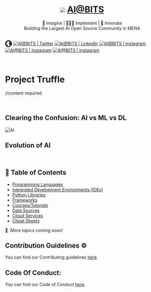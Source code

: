 <div align="center">
<h1><img width="30" src="https://github.com/aibits-dxb/Truffle/blob/main/Drizzle/Pictures/AI%40BITS_LOGO.jpg">&nbsp;<a href="http://ai-bits.com/">AI@BITS</a></h1>
🧠 Imagine | 👨🏻‍💻 Implement | 🚀 Innovate
<br>
Building the Largest AI Open Source Community in MENA 
    <br>
</div>

<br>

[<img align="center" alt="ai-bits.com" width="22px" src="https://raw.githubusercontent.com/iconic/open-iconic/master/svg/globe.svg" />][website]
[<img align="center" alt="AI@BITS | Twitter" width="22px" src="https://cdn.jsdelivr.net/npm/simple-icons@v3/icons/twitter.svg" />][twitter]
[<img align="center" alt="AI@BITS | LinkedIn" width="22px" src="https://cdn.jsdelivr.net/npm/simple-icons@v3/icons/linkedin.svg" />][linkedin]
[<img align="center" alt="AI@BITS | Instagram" width="22px" src="https://cdn.jsdelivr.net/npm/simple-icons@v3/icons/instagram.svg" />][instagram]
[<img align="center" alt="AI@BITS | Instagram" width="22px" src="https://cdn.jsdelivr.net/npm/simple-icons@v3/icons/gmail.svg" />][gmail]
[<img align="center" alt="AI@BITS | Instagram" width="22px" src="https://cdn.jsdelivr.net/npm/simple-icons@v3/icons/facebook.svg" />][facebook]

<br />

# Project Truffle

//content required

<br>

## Clearing the Confusion: AI vs ML vs DL

 <img align="center" alt="AI" src="https://www.edureka.co/blog/wp-content/uploads/2018/03/AI-vs-ML-vs-Deep-Learning.png" width="700" height="300" />

<br>

## Evolution of AI


<br>

## 📕 Table of Contents

*   [Programming Languages](./Ganache/Languages)
*   [Integrated Development Environments (IDEs)](./Ganache/IDEs) 
*   [Python Libraries](./Ganache/Libraries)
*   [Frameworks](./Ganache/Frameworks)
*   [Courses/Tutorials](./Ganache/Courses)
*   [Data Sources](./Ganache/Data)
*   [Cloud Services](./Ganache/Cloud)
*   [Cheat Sheets](./Ganache/CheatSheets)

📆&nbsp; More topics coming soon!<br>

## Contribution Guidelines ⚙️
You can find our Contributing guidelines [here](./contri.md).

## Code Of Conduct:

You can find our Code of Conduct [here](./Code_Of_Conduct.md).

[website]: http://ai-bits.com/
[gmail]: http://ai-bits.com/
[twitter]: https://twitter.com/codeSTACKr
[facebook]: https://youtube.com/codeSTACKr
[instagram]: https://instagram.com/codeSTACKr
[linkedin]: https://www.linkedin.com/company/ai-bits/


